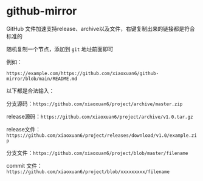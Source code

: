 # github-mirror

GitHub 文件加速支持release、archive以及文件，右键复制出来的链接都是符合标准的

随机复制一个节点，添加到 `git` 地址前面即可

例如：

```shell
https://example.com/https://github.com/xiaoxuan6/github-mirror/blob/main/README.md
```

以下都是合法输入：

分支源码：`https://github.com/xiaoxuan6/project/archive/master.zip`

release源码：`https://github.com/xiaoxuan6/project/archive/v1.0.tar.gz`

release文件：`https://github.com/xiaoxuan6/project/releases/download/v1.0/example.zip`

分支文件：`https://github.com/xiaoxuan6/project/blob/master/filename`

commit 文件：`https://github.com/xiaoxuan6/project/blob/xxxxxxxxx/filename`
